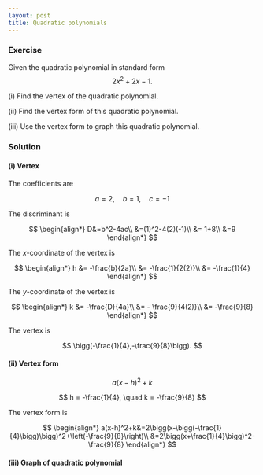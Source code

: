```yaml
---
layout: post
title: Quadratic polynomials
---
```


### Exercise

Given the quadratic polynomial in standard form
$$
2x^2+2x-1.
$$

(i) Find the vertex of the quadratic polynomial.

(ii) Find the vertex form of this quadratic polynomial.

(iii) Use the vertex form to graph this quadratic polynomial.

### Solution

#### (i) Vertex

The coefficients are

$$
a=2, \quad b=1,\quad c=-1
$$

The discriminant is

$$
\begin{align*}
D&=b^2-4ac\\
&=(1)^2-4(2)(-1)\\
&= 1+8\\
&=9
\end{align*}
$$

The *x*-coordinate of the vertex is

$$
\begin{align*}
h &= -\frac{b}{2a}\\
&= -\frac{1}{2(2)}\\
&= -\frac{1}{4}
\end{align*}
$$

The *y*-coordinate of the vertex is

$$
\begin{align*}
k &= -\frac{D}{4a}\\
&= - \frac{9}{4(2)}\\
&= -\frac{9}{8}
\end{align*}
$$

The vertex is

$$
\bigg(-\frac{1}{4},-\frac{9}{8}\bigg).
$$

#### (ii) Vertex form

$$
a(x-h)^2+k
$$

$$
h = -\frac{1}{4}, \quad k = -\frac{9}{8}
$$

The vertex form is

$$
\begin{align*}
a(x-h)^2+k&=2\bigg(x-\bigg(-\frac{1}{4}\bigg)\bigg)^2+\left(-\frac{9}{8}\right)\\
&=2\bigg(x+\frac{1}{4}\bigg)^2-\frac{9}{8}
\end{align*}
$$

#### (iii) Graph of quadratic polynomial

